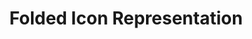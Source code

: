 ---
  id: "7854"
  fieldLayoutId: "89"
  uid: "bcd50ddc-2910-4e35-a4df-350b6a470a88"
  enabled: "1"
  archived: "0"
  dateCreated: "2018-06-13 03:45:49"
  dateUpdated: "2019-01-28 02:47:25"
  siteSettingsId: "7854"
  slug: "folded-icon-representation"
  siteId: "1"
  uri: "patterns/else/entry/folded-icon-representation"
  enabledForSite: "1"
  sectionId: "2"
  typeId: "2"
  authorId: "1"
  postDate: "2018-06-13 03:45:00"
  expiryDate: null
  contentId: "7852"
  title: "Folded Icon Representation"
  field_allColorsComputed: null
  field_allColorsComputedIllustration: null
  field_allColorsComputedThumbnail: null
  field_appDescription: null
  field_appDescriptionSentiment: null
  field_audio: "0"
  field_authorFaq: null
  field_bgThumbPosition: "center center"
  field_body: null
  field_captureSize: null
  field_categoriesRaw: "learnability,just in time,"
  field_categoryInPlainText: null
  field_coldThumbTransform: null
  field_colorPalette: null
  field_contributorName: null
  field_contributorUrl: null
  field_coverColor: null
  field_dominantColor: null
  field_externalContributor: "0"
  field_fetchWebsiteData: null
  field_fullName: null
  field_gfycatSource: null
  field_gif: "0"
  field_gumletUrl: null
  field_gumletUrlNoPreParse: null
  field_howHelps: "<p><strong>Learnability and \"Just In Time\"</strong></p><p>By using an iconographic representation that exemplifies a functionality of their product, Bose allows its customers to learn how to use their headphones correctly. They accomplish this without complex, tedious and easy to lose manuals.</p><p>Also, by physically stitching the label inside the case, Bose is capable of providing this valuable information to their customers right when they need it.</p>"
  field_howWorks: "<p>Bose is a well-known company when it comes to adding small details that enhance the experience of their products. Bose authentic headphones cases rely on a design principle known as \"Iconic/Iconographic Representation\" to teach their customers how the headphones should be folded to fit correctly within the carry case.</p><p>When customers open the case, they will see that there's a small tag stitched inside the case. The tag has a printed example icon of the headphones in their ideal folded position. Bose uses this signage to help the customer understand the folding mechanism of the headphones without depending on written and potentially vague instructions. </p><p>Also, since the tag is stitched inside the case, future owners/relatives can learn the folded position of the headphones as long as they have the original carry case.</p>"
  field_iconColors: null
  field_iconComputedColors: null
  field_illustrationSource: null
  field_imagePathRaw: "https://s3-us-west-2.amazonaws.com/waveguideio/captures/waves/bose-icon-1.png"
  field_imageTextOcr: null
  field_depthArticleBody: null
  field_lpSentimentScore: null
  field_lpUrl: null
  field_mediaEmbed: "<figure><img src=\"{asset:7851:url||https://s3-us-west-2.amazonaws.com/waveguideio/captures/waves/bose-icon-1.png}\" alt=\"\" /></figure>"
  field_mobileId: null
  field_mobileShotSrc: null
  field_newsObject: null
  field_pageFetchJsonString: null
  field_patternSrc: "Bose"
  field_platformRaw: "Else"
  field_qualityDescription: null
  field_rawResponse: null
  field_readingDuration: null
  field_readingDurationSeconds: null
  field_readingEaseLevel: null
  field_readingEaseScore: null
  field_references: null
  field_screenshotColors: null
  field_screenshotComputedColors: null
  field_sourceFromArchive: null
  field_strategyDescription: null
  field_thumbColors: null
  field_thumbVideoUrl: null
  field_webDescription: null
  field_webTitle: null
  field_what: "<p>This is a solution found in the Bose Quiet Comfort 35 II case. When a customer opens the case for the first time, they will notice a small label stitched at the top of the case with an iconographic representation of the folded headphones (as an indication on how they need to be folded when put inside the case).</p>"
  root: null
  lft: null
  rgt: null
  level: null
  structureId: null
  layout: layouts/post.njk
---